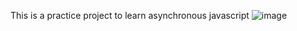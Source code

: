 This is a practice project to learn asynchronous javascript
![image](https://github.com/user-attachments/assets/bf5e5fdf-9807-4fff-99d0-092b3d67d03e)
